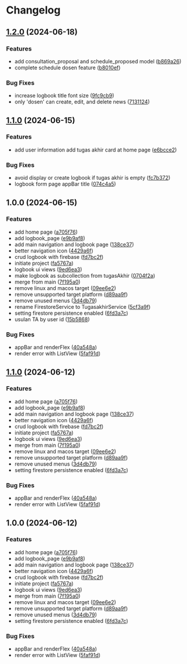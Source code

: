 # Changelog

## [1.2.0](https://github.com/abhiramadamas/FP-PPB/compare/v1.1.0...v1.2.0) (2024-06-18)


### Features

* add consultation_proposal and schedule_proposed model ([b869a26](https://github.com/abhiramadamas/FP-PPB/commit/b869a260e4b6fa08158ec766f117328993e354ed))
* complete schedule dosen feature ([b8010ef](https://github.com/abhiramadamas/FP-PPB/commit/b8010ef861e0c03f5e34a888b8917f9106088513))


### Bug Fixes

* increase logbook title font size ([9fc9cb9](https://github.com/abhiramadamas/FP-PPB/commit/9fc9cb9c21a2048905dc0e56620b2ad0dd6f74df))
* only 'dosen' can create, edit, and delete news ([7131124](https://github.com/abhiramadamas/FP-PPB/commit/713112437e30c01adac72b8c0dfbe2caeb5b6331))

## [1.1.0](https://github.com/abhiramadamas/FP-PPB/compare/v1.0.0...v1.1.0) (2024-06-15)


### Features

* add user information add tugas akhir card at home page ([e6bcce2](https://github.com/abhiramadamas/FP-PPB/commit/e6bcce2f7dfbc891305b464b0049a89fcbe41bcd))


### Bug Fixes

* avoid display or create logbook if tugas akhir is empty ([fc7b372](https://github.com/abhiramadamas/FP-PPB/commit/fc7b37248cbbff052873d2eacfa02c8e9154f68c))
* logbook form page appBar title ([074c4a5](https://github.com/abhiramadamas/FP-PPB/commit/074c4a5b10dcdd2cc1a82b5018820b3aac5d284f))

## 1.0.0 (2024-06-15)


### Features

* add home page ([a705f76](https://github.com/abhiramadamas/FP-PPB/commit/a705f7645f07c67aafaf89fd4fd7e179f99e231d))
* add logbook_page ([e9b9af8](https://github.com/abhiramadamas/FP-PPB/commit/e9b9af8e5f12bf31a75455a2fb276b499d46eb46))
* add main navigation and logbook page ([138ce37](https://github.com/abhiramadamas/FP-PPB/commit/138ce3767d32116563664cb81d04de88900ad483))
* better navigation icon ([4429a6f](https://github.com/abhiramadamas/FP-PPB/commit/4429a6f89c1c61560d5d5d2823d41abe419b17da))
* crud logbook with firebase ([fd7bc2f](https://github.com/abhiramadamas/FP-PPB/commit/fd7bc2fe64a61274bd72892fe713c92fcb6f3fc8))
* initiate project ([fa5767a](https://github.com/abhiramadamas/FP-PPB/commit/fa5767ad46923fce16a1b40b3c08e51332c8bf50))
* logbook ui views ([9ed6ea3](https://github.com/abhiramadamas/FP-PPB/commit/9ed6ea3618b0ca39e7e40e13e9af7e2b4df44d88))
* make logbook as subcollection from tugasAkhir ([0704f2a](https://github.com/abhiramadamas/FP-PPB/commit/0704f2a43892f0591df28d091aa88637329b3872))
* merge from main ([7f195a0](https://github.com/abhiramadamas/FP-PPB/commit/7f195a02c39fcb9ea1d122dedb53159eaf59a32f))
* remove linux and macos target ([09ee6e2](https://github.com/abhiramadamas/FP-PPB/commit/09ee6e2986f51292ffe345f51aacebb6127bc557))
* remove unsupported target platform ([d89aa9f](https://github.com/abhiramadamas/FP-PPB/commit/d89aa9fbe07a44676db219f8a775ac943308202f))
* remove unused menus ([3d4db79](https://github.com/abhiramadamas/FP-PPB/commit/3d4db79e1c98ae7078e9e52345571972e017f79b))
* rename FirestoreService to TugasakhirService ([5cf3a9f](https://github.com/abhiramadamas/FP-PPB/commit/5cf3a9fd4bdb95f1d8f4ef9a6fa081d5346d2e38))
* setting firestore persistence enabled ([6fd3a7c](https://github.com/abhiramadamas/FP-PPB/commit/6fd3a7cb450658238078b3cc02c53092975a8537))
* usulan TA by user id ([15b5868](https://github.com/abhiramadamas/FP-PPB/commit/15b5868f40d50fd21bf293631ef0ad281753939d))


### Bug Fixes

* appBar and renderFlex ([40a548a](https://github.com/abhiramadamas/FP-PPB/commit/40a548a1b1f8133b22620d2ec9514f614692cd87))
* render error with ListView ([5faf91d](https://github.com/abhiramadamas/FP-PPB/commit/5faf91d770abeef80d059fcf7466c9cfab0db654))

## [1.1.0](https://github.com/albugowy15/FP-PPB/compare/v1.0.0...v1.1.0) (2024-06-12)


### Features

* add home page ([a705f76](https://github.com/albugowy15/FP-PPB/commit/a705f7645f07c67aafaf89fd4fd7e179f99e231d))
* add logbook_page ([e9b9af8](https://github.com/albugowy15/FP-PPB/commit/e9b9af8e5f12bf31a75455a2fb276b499d46eb46))
* add main navigation and logbook page ([138ce37](https://github.com/albugowy15/FP-PPB/commit/138ce3767d32116563664cb81d04de88900ad483))
* better navigation icon ([4429a6f](https://github.com/albugowy15/FP-PPB/commit/4429a6f89c1c61560d5d5d2823d41abe419b17da))
* crud logbook with firebase ([fd7bc2f](https://github.com/albugowy15/FP-PPB/commit/fd7bc2fe64a61274bd72892fe713c92fcb6f3fc8))
* initiate project ([fa5767a](https://github.com/albugowy15/FP-PPB/commit/fa5767ad46923fce16a1b40b3c08e51332c8bf50))
* logbook ui views ([9ed6ea3](https://github.com/albugowy15/FP-PPB/commit/9ed6ea3618b0ca39e7e40e13e9af7e2b4df44d88))
* merge from main ([7f195a0](https://github.com/albugowy15/FP-PPB/commit/7f195a02c39fcb9ea1d122dedb53159eaf59a32f))
* remove linux and macos target ([09ee6e2](https://github.com/albugowy15/FP-PPB/commit/09ee6e2986f51292ffe345f51aacebb6127bc557))
* remove unsupported target platform ([d89aa9f](https://github.com/albugowy15/FP-PPB/commit/d89aa9fbe07a44676db219f8a775ac943308202f))
* remove unused menus ([3d4db79](https://github.com/albugowy15/FP-PPB/commit/3d4db79e1c98ae7078e9e52345571972e017f79b))
* setting firestore persistence enabled ([6fd3a7c](https://github.com/albugowy15/FP-PPB/commit/6fd3a7cb450658238078b3cc02c53092975a8537))


### Bug Fixes

* appBar and renderFlex ([40a548a](https://github.com/albugowy15/FP-PPB/commit/40a548a1b1f8133b22620d2ec9514f614692cd87))
* render error with ListView ([5faf91d](https://github.com/albugowy15/FP-PPB/commit/5faf91d770abeef80d059fcf7466c9cfab0db654))

## 1.0.0 (2024-06-12)


### Features

* add home page ([a705f76](https://github.com/albugowy15/FP-PPB/commit/a705f7645f07c67aafaf89fd4fd7e179f99e231d))
* add logbook_page ([e9b9af8](https://github.com/albugowy15/FP-PPB/commit/e9b9af8e5f12bf31a75455a2fb276b499d46eb46))
* add main navigation and logbook page ([138ce37](https://github.com/albugowy15/FP-PPB/commit/138ce3767d32116563664cb81d04de88900ad483))
* better navigation icon ([4429a6f](https://github.com/albugowy15/FP-PPB/commit/4429a6f89c1c61560d5d5d2823d41abe419b17da))
* crud logbook with firebase ([fd7bc2f](https://github.com/albugowy15/FP-PPB/commit/fd7bc2fe64a61274bd72892fe713c92fcb6f3fc8))
* initiate project ([fa5767a](https://github.com/albugowy15/FP-PPB/commit/fa5767ad46923fce16a1b40b3c08e51332c8bf50))
* logbook ui views ([9ed6ea3](https://github.com/albugowy15/FP-PPB/commit/9ed6ea3618b0ca39e7e40e13e9af7e2b4df44d88))
* merge from main ([7f195a0](https://github.com/albugowy15/FP-PPB/commit/7f195a02c39fcb9ea1d122dedb53159eaf59a32f))
* remove linux and macos target ([09ee6e2](https://github.com/albugowy15/FP-PPB/commit/09ee6e2986f51292ffe345f51aacebb6127bc557))
* remove unsupported target platform ([d89aa9f](https://github.com/albugowy15/FP-PPB/commit/d89aa9fbe07a44676db219f8a775ac943308202f))
* remove unused menus ([3d4db79](https://github.com/albugowy15/FP-PPB/commit/3d4db79e1c98ae7078e9e52345571972e017f79b))
* setting firestore persistence enabled ([6fd3a7c](https://github.com/albugowy15/FP-PPB/commit/6fd3a7cb450658238078b3cc02c53092975a8537))


### Bug Fixes

* appBar and renderFlex ([40a548a](https://github.com/albugowy15/FP-PPB/commit/40a548a1b1f8133b22620d2ec9514f614692cd87))
* render error with ListView ([5faf91d](https://github.com/albugowy15/FP-PPB/commit/5faf91d770abeef80d059fcf7466c9cfab0db654))
